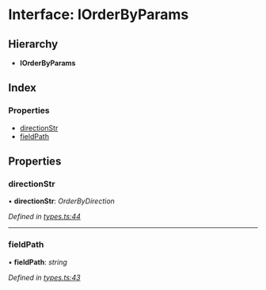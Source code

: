 
# Interface: IOrderByParams

## Hierarchy

* **IOrderByParams**

## Index

### Properties

* [directionStr](iorderbyparams.md#directionstr)
* [fieldPath](iorderbyparams.md#fieldpath)

## Properties

###  directionStr

• **directionStr**: *OrderByDirection*

*Defined in [types.ts:44](https://github.com/wovalle/fireorm/blob/da6b863/src/types.ts#L44)*

___

###  fieldPath

• **fieldPath**: *string*

*Defined in [types.ts:43](https://github.com/wovalle/fireorm/blob/da6b863/src/types.ts#L43)*
